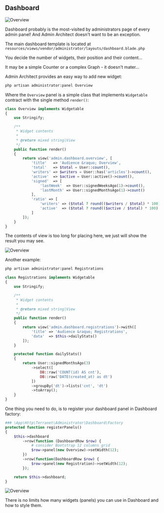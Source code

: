## Dashboard

![Overview](http://docs.adminarchitect.com/docs/images/dashboard/dashboard.jpg)

Dashboard probably is the most-visited by administrators page of every admin panel! 
And Admin Architect doesn't want to be an exception.

The main dashboard template is located at `resources/views/vendor/administrator/layouts/dashboard.blade.php`

You decide the number of widgets, their position and their content...

It may be a simple Counter or a complex Graph - it doesn't mater...

Admin Architect provides an easy way to add new widget:

```bash
php artisan administrator:panel Overview
```

Where the `Overview` panel is a simple class that implements `Widgetable` contract with the single method `render()`:

```php
class Overview implements Widgetable
{
    use Stringify;

    /**
     * Widget contents
     *
     * @return mixed string|View
     */
    public function render()
    {
        return view('admin.dashboard.overview', [
            'title'   => 'Audience &raquo; Overview',
            'total'   => $total = User::count(),
            'writers' => $writers = User::has('articles')->count(),
            'active'  => $active = User::active()->count(),
            'signed'  => [
                'lastWeek'  => User::signedWeeksAgo(1)->count(),
                'lastMonth' => User::signedMonthsAgo(1)->count()
            ],
            'ratio' => [
                'writers' => ($total ? round(($writers / $total) * 100) : 0),
                'active'  => ($total ? round(($active / $total) * 100) : 0),
            ]
        ]);
    }
}
```

The contents of view is too long for placing here, we just will show the result you may see.

![Overview](http://docs.adminarchitect.com/docs/images/dashboard/overview.jpg)

Another example:

```bash
php artisan administrator:panel Registrations
```

```php
class Registrations implements Widgetable
{
    use Stringify;

    /**
     * Widget contents
     *
     * @return mixed string|View
     */
    public function render()
    {
        return view('admin.dashboard.registrations')->with([
            'title' => 'Audience &raquo; Registrations',
            'data'  => $this->dailyStats()
        ]);
    }

    protected function dailyStats()
    {
        return User::signedMonthsAgo(3)
            ->select([
				DB::raw('COUNT(id) AS cnt'),
				DB::raw('DATE(created_at) as dt')
			])
            ->groupBy('dt')->lists('cnt', 'dt')
            ->toArray();
    }
}
```

One thing you need to do, is to register your dashboard panel in Dashboard factory:

```php
### \App\Http\Terranet\Administrator\Dashboard\Factory
protected function registerPanels()
{
    $this->dashboard
        ->row(function (DashboardRow $row) {
        	# consider Bootstrap 12 columns grid
        	$row->panel(new Overview)->setWidth(12);
        })
        ->row(function(DashboardRow $row) {
            $row->panel(new Registration)->setWidth(12);
        });

    return $this->dashboard;
}
```

![Overview](http://docs.adminarchitect.com/docs/images/dashboard/registrations.jpg)

There is no limits how many widgets (panels) you can use in Dashboard and how to style them.